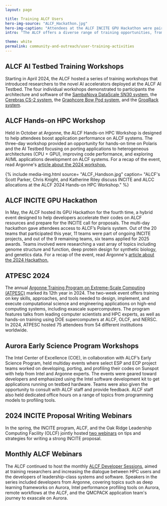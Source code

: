 ```yaml
---
layout: page

title: Training ALCF Users
hero-img-source: "ALCF_Hackathon.jpg"
hero-img-caption: "Attendees at the ALCF INCITE GPU Hackathon were paired with ALCF staff and shared their progress in optimizing their codes."
intro: "The ALCF offers a diverse range of training opportunities, from hands-on workshops to specialized webinars, designed to help researchers maximize their use of the facility’s powerful computing resources."

theme: white
permalink: community-and-outreach/user-training-activities
---
```



## ALCF AI Testbed Training Workshops  
Starting in April 2024, the ALCF hosted a series of training workshops that introduced researchers to the novel AI accelerators deployed at the ALCF AI Testbed. The four individual workshops demonstrated to participants the architecture and software of the [SambaNova DataScale SN30 system](https://www.alcf.anl.gov/events/sambanova-ai-training-sp24), the [Cerebras CS-2 system](https://www.alcf.anl.gov/events/cerebras-ai-training-sp24), the [Graphcore Bow Pod system](https://www.alcf.anl.gov/events/graphcore-ai-training-sp24), and the [GroqRack system](https://www.alcf.anl.gov/events/groq-ai-training-sp24).

## ALCF Hands-on HPC Workshop
Held in October at Argonne, the ALCF Hands-on HPC Workshop is designed to help attendees boost application performance on ALCF systems. The three-day workshop provided an opportunity for hands-on time on Polaris and the AI Testbed focusing on porting applications to heterogeneous architectures (CPU + GPU), improving code performance, and exploring AI/ML applications development on ALCF systems. For a recap of the event, read Argonne's [article about the 2024 workshop.](https://www.alcf.anl.gov/news/hands-workshop-helps-attendees-boost-code-performance-using-alcf-supercomputers)

{% include media-img.html
   source= "ALCF_Handson.jpg"
   caption= "ALCF's Scott Parker, Chris Knight, and Katherine Riley discuss INCITE and ALCC allocations at the ALCF 2024 Hands-on HPC Workshop."
%}

## ALCF INCITE GPU Hackathon
In May, the ALCF hosted its GPU Hackathon for the fourth time, a hybrid event designed to help developers accelerate their codes on ALCF resources and prepare for the INCITE call for proposals. The multi-day hackathon gave attendees access to ALCF’s Polaris system. Out of the 20 teams that participated this year, 11 teams were part of ongoing INCITE projects, and out of the 9 remaining teams, six teams applied for 2025 awards. Teams involved were researching a vast array of topics including genome structure and function, deep protein design for synthetic biology, and genetics data. For a recap of the event, read Argonne's [article about the 2024 Hackathon.](https://www.alcf.anl.gov/news/alcf-hackathon-helps-researchers-boost-performance-polaris-supercomputer)

## ATPESC 2024
The annual [Argonne Training Program on Extreme-Scale Computing (ATPESC)](https://extremecomputingtraining.anl.gov/atpesc-2024/) marked its 12th year in 2024. The two-week event offers training on key skills, approaches, and tools needed to design, implement, and execute computational science and engineering applications on high-end computing systems, including exascale supercomputers. The program features talks from leading computer scientists and HPC experts, as well as hands-on training using DOE supercomputers at ALCF, OLCF, and NERSC. In 2024, ATPESC hosted 75 attendees from 54 different institutions worldwide.  

## Aurora Early Science Program Workshops 
The Intel Center of Excellence (COE), in collaboration with ALCF’s Early Science Program, held multiday events where select ESP and ECP project teams worked on developing, porting, and profiling their codes on Sunspot with help from Intel and Argonne experts. The events were geared toward developers and emphasized using the Intel software development kit to get applications running on testbed hardware. Teams were also given the opportunity to consult with ALCF staff and provide feedback. ALCF staff also held dedicated office hours on a range of topics from programming models to profiling tools.

## 2024 INCITE Proposal Writing Webinars 
In the spring, the INCITE program, ALCF, and the Oak Ridge Leadership Computing Facility (OLCF) jointly hosted [two webinars](https://www.alcf.anl.gov/events/2025-incite-proposal-writing-webinar-1) on tips and strategies for writing a strong INCITE proposal. 

## Monthly ALCF Webinars
The ALCF continued to host the monthly [ALCF Developer Sessions](https://www.alcf.anl.gov/alcf-developer-sessions), aimed at training researchers and increasing the dialogue between HPC users and the developers of leadership-class systems and software. Speakers in the series included developers from Argonne, covering topics such as deep learning frameworks on Aurora, Intel performance profiling tools on Aurora, remote workflows at the ALCF, and the QMCPACK application team's journey to exascale on Aurora. 



